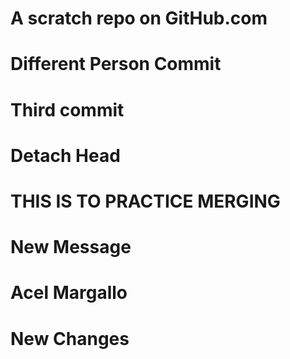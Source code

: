 # A scratch repo on GitHub.com
# Different Person Commit
# Third commit
# Detach Head
# THIS IS TO PRACTICE MERGING
# New Message
# Acel Margallo
# New Changes 

